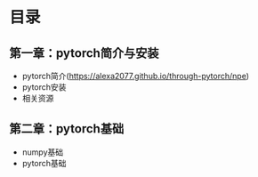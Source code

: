 # 目录
## 第一章：pytorch简介与安装
  - pytorch简介(https://alexa2077.github.io/through-pytorch/npe)<br>
  - pytorch安装
  - 相关资源
## 第二章：pytorch基础
  - numpy基础
  - pytorch基础
  
